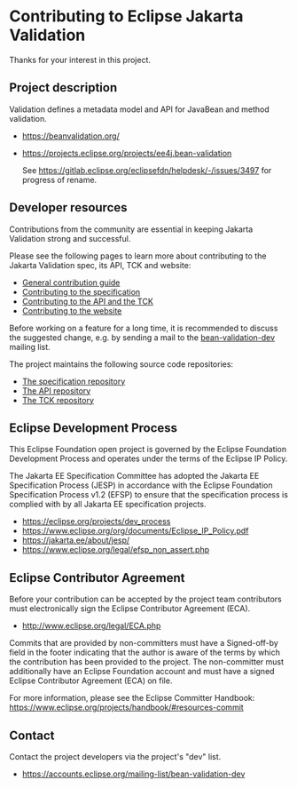 # Contributing to Eclipse Jakarta Validation

Thanks for your interest in this project.

## Project description

Validation defines a metadata model and API for JavaBean and method validation.

* https://beanvalidation.org/
* https://projects.eclipse.org/projects/ee4j.bean-validation

   See https://gitlab.eclipse.org/eclipsefdn/helpdesk/-/issues/3497 for progress of rename.

## Developer resources

Contributions from the community are essential in keeping Jakarta Validation strong and successful.

Please see the following pages to learn more about contributing to the Jakarta Validation spec, its API, TCK and website:

* [General contribution guide](https://beanvalidation.org/contribute/)
* [Contributing to the specification](https://beanvalidation.org/contribute/specification/)
* [Contributing to the API and the TCK](https://beanvalidation.org/contribute/coding)
* [Contributing to the website](https://beanvalidation.org/contribute/site)

Before working on a feature for a long time, it is recommended to discuss the suggested change,
e.g. by sending a mail to the [bean-validation-dev](https://accounts.eclipse.org/mailing-list/bean-validation-dev) mailing list.

The project maintains the following source code repositories:

* [The specification repository](https://github.com/jakartaee/validation-spec)
* [The API repository](https://github.com/jakartaee/validation)
* [The TCK repository](https://github.com/jakartaee/validation-tck)

## Eclipse Development Process

This Eclipse Foundation open project is governed by the Eclipse Foundation
Development Process and operates under the terms of the Eclipse IP Policy.

The Jakarta EE Specification Committee has adopted the Jakarta EE Specification
Process (JESP) in accordance with the Eclipse Foundation Specification Process
v1.2 (EFSP) to ensure that the specification process is complied with by all
Jakarta EE specification projects.

* https://eclipse.org/projects/dev_process
* https://www.eclipse.org/org/documents/Eclipse_IP_Policy.pdf
* https://jakarta.ee/about/jesp/
* https://www.eclipse.org/legal/efsp_non_assert.php

## Eclipse Contributor Agreement

Before your contribution can be accepted by the project team contributors must
electronically sign the Eclipse Contributor Agreement (ECA).

* http://www.eclipse.org/legal/ECA.php

Commits that are provided by non-committers must have a Signed-off-by field in
the footer indicating that the author is aware of the terms by which the
contribution has been provided to the project. The non-committer must
additionally have an Eclipse Foundation account and must have a signed Eclipse
Contributor Agreement (ECA) on file.

For more information, please see the Eclipse Committer Handbook:
https://www.eclipse.org/projects/handbook/#resources-commit

## Contact

Contact the project developers via the project's "dev" list.

* https://accounts.eclipse.org/mailing-list/bean-validation-dev
